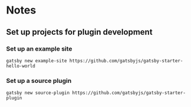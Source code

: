 # Notes

## Set up projects for plugin development

### Set up an example site

```shell
gatsby new example-site https://github.com/gatsbyjs/gatsby-starter-hello-world
```

### Set up a source plugin

```shell
gatsby new source-plugin https://github.com/gatsbyjs/gatsby-starter-plugin
```